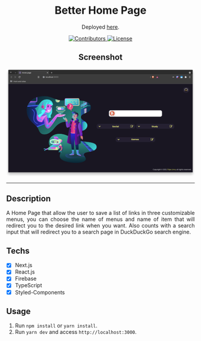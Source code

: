 <h1 align="center">
Better Home Page
</h1>

<p align="center">Deployed <a href="">here</a>.</p>

<p align="center">
  <a href="https://github.com/datsfilipe/browser-home/graphs/contributors">
    <img src="https://img.shields.io/github/contributors/datsfilipe/browser-home?color=%237159c1&logoColor=%237159c1&style=flat" alt="Contributors">
  </a>
  <a href="https://opensource.org/licenses/BSD-3-Clause">
    <img src="https://img.shields.io/github/license/datsfilipe/browser-home?color=%237159c1&logo=mit" alt="License">
  </a>
</p>

<h2 align="center">Screenshot</h2>

<p align="center">
  <img src="./screenshot.png" width="800" />
</p>

<hr>

## Description

<p align="justify">A Home Page that allow the user to save a list of links in three customizable menus, you can choose the name of menus and name of item that will redirect you to the desired link when you want. Also counts with a search input that will redirect you to a search page in DuckDuckGo search engine.</p>


## Techs

- [x] Next.js
- [x] React.js
- [x] Firebase
- [x] TypeScript
- [x] Styled-Components

## Usage

1. Run `npm install` or `yarn install`.<br />
2. Run `yarn dev` and access `http://localhost:3000`.<br />
